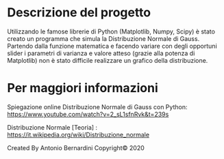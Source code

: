 # Descrizione del progetto

Utilizzando le famose librerie di Python (Matplotlib, Numpy, Scipy) è stato creato un programma che simula la Distribuzione Normale di Gauss. Partendo dalla funzione matematica e facendo variare con degli opportuni slider i parametri di varianza e valore atteso (grazie alla potenza di Matplotlib) non è stato difficile realizzare un grafico della distribuzione.

# Per maggiori informazioni

Spiegazione online Distribuzione Normale di Gauss con Python: https://www.youtube.com/watch?v=2_sL1sfnRvk&t=239s

Distribuzione Normale [Teoria] : https://it.wikipedia.org/wiki/Distribuzione_normale

Created By Antonio Bernardini Copyright© 2020
